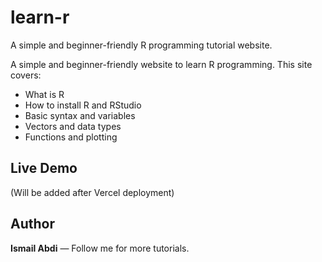 # learn-r
A simple and beginner-friendly R programming tutorial website.

A simple and beginner-friendly website to learn R programming.
This site covers:
- What is R
- How to install R and RStudio
- Basic syntax and variables
- Vectors and data types
- Functions and plotting

## Live Demo
(Will be added after Vercel deployment)

## Author
**Ismail Abdi** — Follow me for more tutorials.
